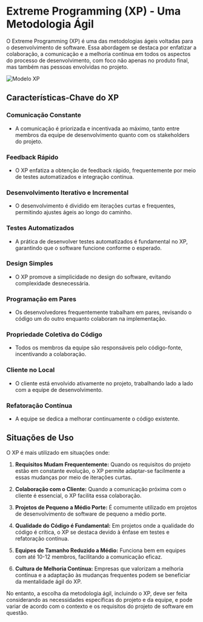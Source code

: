 # Extreme Programming (XP) - Uma Metodologia Ágil

O Extreme Programming (XP) é uma das metodologias ágeis voltadas para o desenvolvimento de software. Essa abordagem se destaca por enfatizar a colaboração, a comunicação e a melhoria contínua em todos os aspectos do processo de desenvolvimento, com foco não apenas no produto final, mas também nas pessoas envolvidas no projeto.

![Modelo XP](ScreenshotModeloXP.png)

## Características-Chave do XP

### Comunicação Constante
- A comunicação é priorizada e incentivada ao máximo, tanto entre membros da equipe de desenvolvimento quanto com os stakeholders do projeto.

### Feedback Rápido
- O XP enfatiza a obtenção de feedback rápido, frequentemente por meio de testes automatizados e integração contínua.

### Desenvolvimento Iterativo e Incremental
- O desenvolvimento é dividido em iterações curtas e frequentes, permitindo ajustes ágeis ao longo do caminho.

### Testes Automatizados
- A prática de desenvolver testes automatizados é fundamental no XP, garantindo que o software funcione conforme o esperado.

### Design Simples
- O XP promove a simplicidade no design do software, evitando complexidade desnecessária.

### Programação em Pares
- Os desenvolvedores frequentemente trabalham em pares, revisando o código um do outro enquanto colaboram na implementação.

### Propriedade Coletiva do Código
- Todos os membros da equipe são responsáveis pelo código-fonte, incentivando a colaboração.

### Cliente no Local
- O cliente está envolvido ativamente no projeto, trabalhando lado a lado com a equipe de desenvolvimento.

### Refatoração Contínua
- A equipe se dedica a melhorar continuamente o código existente.

## Situações de Uso

O XP é mais utilizado em situações onde:

1. **Requisitos Mudam Frequentemente:** Quando os requisitos do projeto estão em constante evolução, o XP permite adaptar-se facilmente a essas mudanças por meio de iterações curtas.

2. **Colaboração com o Cliente:** Quando a comunicação próxima com o cliente é essencial, o XP facilita essa colaboração.

3. **Projetos de Pequeno a Médio Porte:** É comumente utilizado em projetos de desenvolvimento de software de pequeno a médio porte.

4. **Qualidade do Código é Fundamental:** Em projetos onde a qualidade do código é crítica, o XP se destaca devido à ênfase em testes e refatoração contínua.

5. **Equipes de Tamanho Reduzido a Médio:** Funciona bem em equipes com até 10-12 membros, facilitando a comunicação eficaz.

6. **Cultura de Melhoria Contínua:** Empresas que valorizam a melhoria contínua e a adaptação às mudanças frequentes podem se beneficiar da mentalidade ágil do XP.

No entanto, a escolha da metodologia ágil, incluindo o XP, deve ser feita considerando as necessidades específicas do projeto e da equipe, e pode variar de acordo com o contexto e os requisitos do projeto de software em questão.

